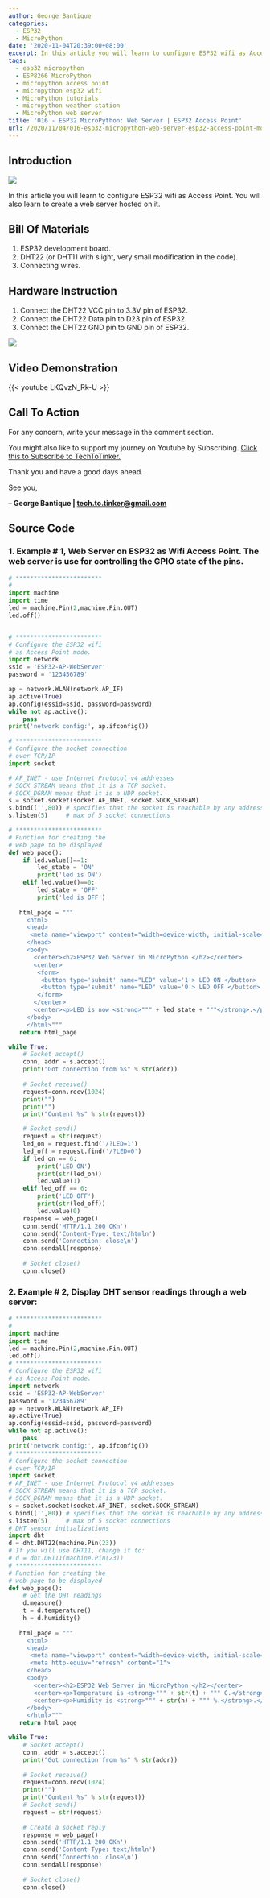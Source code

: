 ```yaml
---
author: George Bantique
categories:
  - ESP32
  - MicroPython
date: '2020-11-04T20:39:00+08:00'
excerpt: In this article you will learn to configure ESP32 wifi as Access Point. You will also learn to create a web server hosted on it.
tags:
  - esp32 micropython
  - ESP8266 MicroPython
  - micropython access point
  - micropython esp32 wifi
  - MicroPython tutorials
  - micropython weather station
  - MicroPython web server
title: '016 - ESP32 MicroPython: Web Server | ESP32 Access Point'
url: /2020/11/04/016-esp32-micropython-web-server-esp32-access-point-mode-in-micropython/
---
```


## **Introduction**

![](/images/016-esp32-micropython-wifi-ap-techtotinker.png)

In this article you will learn to configure ESP32 wifi as Access Point. You will also learn to create a web server hosted on it.

## **Bill Of Materials**

1. ESP32 development board.
2. DHT22 (or DHT11 with slight, very small modification in the code).
3. Connecting wires.

## **Hardware Instruction**

1. Connect the DHT22 VCC pin to 3.3V pin of ESP32.
2. Connect the DHT22 Data pin to D23 pin of ESP32.
3. Connect the DHT22 GND pin to GND pin of ESP32.

![](/images/016-esp32-micropython-wifi-ap-techtotinker-diagram.png)

## **Video Demonstration**

{{< youtube LKQvzN_Rk-U >}}

## **Call To Action**

For any concern, write your message in the comment section.

You might also like to support my journey on Youtube by Subscribing. [Click this to Subscribe to TechToTinker.](https://www.youtube.com/c/TechToTinker?sub_confirmation=1)

Thank you and have a good days ahead.

See you,

**– George Bantique | tech.to.tinker@gmail.com**

## **Source Code**

### 1. Example # 1, Web Server on ESP32 as Wifi Access Point. The web server is use for controlling the GPIO state of the pins.

```py { lineNos="true" wrap="true" }
# ************************
#
import machine
import time
led = machine.Pin(2,machine.Pin.OUT)
led.off()


# ************************
# Configure the ESP32 wifi
# as Access Point mode.
import network
ssid = 'ESP32-AP-WebServer'
password = '123456789'

ap = network.WLAN(network.AP_IF)
ap.active(True)
ap.config(essid=ssid, password=password)
while not ap.active():
    pass
print('network config:', ap.ifconfig())

# ************************
# Configure the socket connection
# over TCP/IP
import socket

# AF_INET - use Internet Protocol v4 addresses
# SOCK_STREAM means that it is a TCP socket.
# SOCK_DGRAM means that it is a UDP socket.
s = socket.socket(socket.AF_INET, socket.SOCK_STREAM)
s.bind(('',80)) # specifies that the socket is reachable by any address the machine happens to have
s.listen(5)     # max of 5 socket connections

# ************************
# Function for creating the
# web page to be displayed
def web_page():
    if led.value()==1:
        led_state = 'ON'
        print('led is ON')
    elif led.value()==0:
        led_state = 'OFF'
        print('led is OFF')
        
   html_page = """   
     <html>   
     <head>   
      <meta name="viewport" content="width=device-width, initial-scale=1">   
     </head>   
     <body>   
       <center><h2>ESP32 Web Server in MicroPython </h2></center>   
       <center>   
        <form>   
         <button type='submit' name="LED" value='1'> LED ON </button>   
         <button type='submit' name="LED" value='0'> LED OFF </button>   
        </form>   
       </center>   
       <center><p>LED is now <strong>""" + led_state + """</strong>.</p></center>   
     </body>   
     </html>"""   
   return html_page  

while True:
    # Socket accept() 
    conn, addr = s.accept()
    print("Got connection from %s" % str(addr))
    
    # Socket receive()
    request=conn.recv(1024)
    print("")
    print("")
    print("Content %s" % str(request))

    # Socket send()
    request = str(request)
    led_on = request.find('/?LED=1')
    led_off = request.find('/?LED=0')
    if led_on == 6:
        print('LED ON')
        print(str(led_on))
        led.value(1)
    elif led_off == 6:
        print('LED OFF')
        print(str(led_off))
        led.value(0)
    response = web_page()
    conn.send('HTTP/1.1 200 OKn')
    conn.send('Content-Type: text/htmln')
    conn.send('Connection: close\n')
    conn.sendall(response)
    
    # Socket close()
    conn.close()
```

### 2. Example # 2, Display DHT sensor readings through a web server:

```py { lineNos="true" wrap="true" }
# ************************
#
import machine
import time
led = machine.Pin(2,machine.Pin.OUT)
led.off()
# ************************
# Configure the ESP32 wifi
# as Access Point mode.
import network
ssid = 'ESP32-AP-WebServer'
password = '123456789'
ap = network.WLAN(network.AP_IF)
ap.active(True)
ap.config(essid=ssid, password=password)
while not ap.active():
    pass
print('network config:', ap.ifconfig())
# ************************
# Configure the socket connection
# over TCP/IP
import socket
# AF_INET - use Internet Protocol v4 addresses
# SOCK_STREAM means that it is a TCP socket.
# SOCK_DGRAM means that it is a UDP socket.
s = socket.socket(socket.AF_INET, socket.SOCK_STREAM)
s.bind(('',80)) # specifies that the socket is reachable by any address the machine happens to have
s.listen(5)     # max of 5 socket connections
# DHT sensor initializations
import dht
d = dht.DHT22(machine.Pin(23))
# If you will use DHT11, change it to:
# d = dht.DHT11(machine.Pin(23))
# ************************
# Function for creating the
# web page to be displayed
def web_page():
    # Get the DHT readings
    d.measure()
    t = d.temperature()
    h = d.humidity()
    
   html_page = """   
     <html>   
     <head>   
      <meta name="viewport" content="width=device-width, initial-scale=1">   
      <meta http-equiv="refresh" content="1">   
     </head>   
     <body>   
       <center><h2>ESP32 Web Server in MicroPython </h2></center>   
       <center><p>Temperature is <strong>""" + str(t) + """ C.</strong>.</p></center>   
       <center><p>Humidity is <strong>""" + str(h) + """ %.</strong>.</p></center>   
     </body>   
     </html>"""   
   return html_page   

while True:
    # Socket accept() 
    conn, addr = s.accept()
    print("Got connection from %s" % str(addr))
    
    # Socket receive()
    request=conn.recv(1024)
    print("")
    print("Content %s" % str(request))
    # Socket send()
    request = str(request)
    
    # Create a socket reply
    response = web_page()
    conn.send('HTTP/1.1 200 OKn')
    conn.send('Content-Type: text/htmln')
    conn.send('Connection: close\n')
    conn.sendall(response)
    
    # Socket close()
    conn.close()
```


